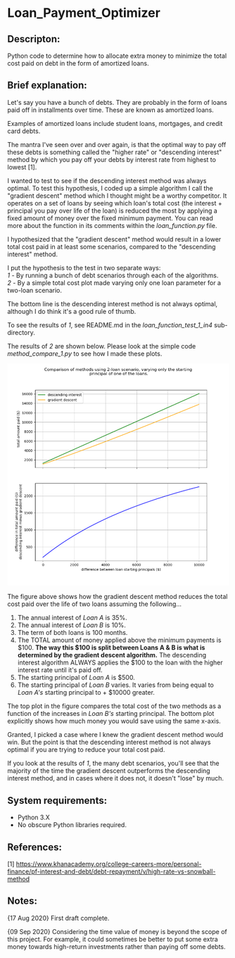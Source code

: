 # Loan_Payment_Optimizer

## Descripton:
Python code to determine how to allocate extra money to minimize the total cost paid on debt in the form of amortized loans.

## Brief explanation:

Let's say you have a bunch of debts. They are probably in the form of loans paid off
in installments over time. These are known as amortized loans.

Examples of amortized loans include student loans, mortgages, 
and credit card debts.

The mantra I've seen over and over again, is that the optimal way to pay
off these debts is something called the "higher rate" or "descending interest" 
method by which you pay off your debts by interest rate from highest to
lowest [1].

I wanted to test to see if the descending interest method was always optimal.
To test this hypothesis, I coded up a simple algorithm I call the "gradient
descent" method which I thought might be a worthy competitor. It operates on a 
set of loans by seeing which loan's total cost (the interest + principal you pay over life of the loan) is
reduced the most by applying a fixed amount of money over the fixed
minimum payment. You can read more about the function in its comments
within the _loan_function.py_ file.

I hypothesized that the "gradient descent" method would result in a lower total cost
paid in at least some scenarios, compared to the "descending interest" method.

I put the hypothesis to the test in two separate ways:  
_1_ - By running a bunch of debt scenarios through each of the algorithms.  
_2_ - By a simple total cost plot made varying only one loan parameter for a two-loan scenario.

The bottom line is the descending interest method is not always optimal,
although I do think it's a good rule of thumb.

To see the results of _1_, see README.md in the _loan_function_test_1_in4_
sub-directory.

The results of _2_ are shown below. Please look at the simple code
_method_compare_1.py_ to see how I made these plots.

![Method Compare](method_compare_1.png)

The figure above shows how the gradient descent method reduces the total cost 
paid over the life of two loans assuming the following...  
1. The annual interest of _Loan A_ is 35%.
2. The annual interest of _Loan B_ is 10%.
3. The term of both loans is 100 months.
4. The TOTAL amount of money applied above the minimum payments is $100. **The way this $100 is split between Loans A & B is what is determined by the gradient descent algorithm.** The descending interest algorithm ALWAYS applies the $100 to the loan with the higher interest rate until it's paid off.
5. The starting principal of _Loan A_ is $500.
6. The starting principal of _Loan B_ varies. It varies from being equal to _Loan A's_
starting principal to + $10000 greater.

The top plot in the figure compares the total cost of the two methods as a function
of the increases in _Loan B's_ starting principal. The bottom plot explicitly shows how much
money you would save using the same x-axis.

Granted, I picked a case where I knew the gradient descent method would win.
But the point is that the descending interest method is not always optimal
if you are trying to reduce your total cost paid.

If you look at the results of _1_, the many debt scenarios, you'll see that
the majority of the time the gradient descent outperforms the descending interest
method, and in cases where it does not, it doesn't "lose" by much.

## System requirements:
- Python 3.X
- No obscure Python libraries required. 

## References:
[1] https://www.khanacademy.org/college-careers-more/personal-finance/pf-interest-and-debt/debt-repayment/v/high-rate-vs-snowball-method

## Notes:

{17 Aug 2020}
First draft complete.

{09 Sep 2020}
Considering the time value of money is beyond the scope of this project. For example, it could sometimes be better to
put some extra money towards high-return investments rather than paying off some debts.
